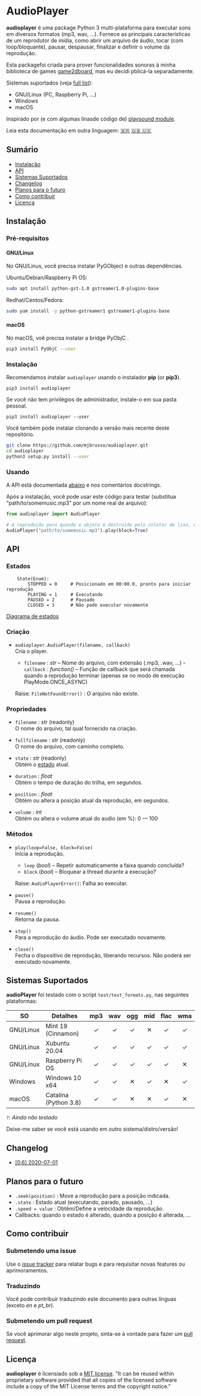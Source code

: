 # AudioPlayer
**audioplayer** é uma package Python 3 multi-plataforma para executar sons em diversos formatos (mp3, wav, ...). Fornece as principais características de um reprodutor de mídia, como abrir um arquivo de áudio, tocar (com loop/bloquante), pausar, despausar, finalizar e definir o volume da reprodução.

Esta packagefoi criada para prover funcionalidades sonoras à minha biblioteca de games [game2dboard](https://github.com/mjbrusso/game2dboard), mas eu decidi pblicá-la separadamente.

Sistemas suportados (veja [full list](#sistemas-suportados)):
- GNU/Linux (PC, Raspberry Pi, ...)
- Windows
- macOS

Inspirado por (e com algumas linasde código de) [playsound module](https://github.com/TaylorSMarks/playsound).

Leia esta documentação em outra linguagem: [🇧🇷](README-pt_BR.md) [🇬🇧 🇺🇸](README.md)

## Sumário
* [Instalação](#Instalação)
* [API](#API)
* [Sistemas Suportados](#sistemas-suportados)
* [Changelog](#changelog)
* [Planos para o futuro](#planos-para-o-futuro)
* [Como contribuir](#como-contribuir)
* [Licença](#licença)
  

## Instalação

### Pré-requisitos

#### GNU/Linux
No GNU/Linus, você precisa instalar PyGObject e outras dependências.

Ubuntu/Debian/Raspberry Pi OS:
```bash
sudo apt install python-gst-1.0 gstreamer1.0-plugins-base 
```     

Redhat/Centos/Fedora:
```bash
sudo yum install -y python-gstreamer1 gstreamer1-plugins-base
```

#### macOS

No macOS, voê precisa instalar a bridge PyObjC .

```bash
pip3 install PyObjC --user
```

### Instalação

Recomendamos instalar `audioplayer` usando o instalador **pip** (or **pip3**).

```
pip3 install audioplayer
```

Se você não tem privilégios de administrador, instale-o em sua pasta pessoal.

```
pip3 install audioplayer --user
```

Você também pode instalar clonando a versão mais recente deste repositório.

```bash
git clone https://github.com/mjbrusso/audioplayer.git 
cd audioplayer
python3 setup.py install --user
```

### Usando

A API está documentada [abaixo](#API) e nos comentários docstrings. 

Após a instalação, você pode usar este código para testar (substitua "path/to/somemusic.mp3" por um nome real de arquivo):

```python
from audioplayer import AudioPlayer

# A reprodução para quando o objeto é destruído pelo coletor de lixo, então guarde uma referência para reproduções não bloqueantes.
AudioPlayer("path/to/somemusic.mp3").play(block=True)

```

## API

### Estados

```python3
    State(Enum):
        STOPPED = 0     # Posicionado em 00:00.0, pronto para iniciar reprodução
        PLAYING = 1     # Executando
        PAUSED = 2      # Pausado
        CLOSED = 3      # Não pode executar novamente
```

[Diagrama de estados](https://raw.githubusercontent.com/mjbrusso/game2dboard/master/docs/state_diagram.png) 

### Criação

- `audioplayer.AudioPlayer(filename, callback)`<br>
  Cria o player.
    - `filename` : *str* – Nome do arquivo, com extensão  (.mp3, .wav, ...)
    -`callback` : *function()* – Função de callback que será chamada quando a reprodução terminar (apenas se no modo de execução PlayMode.ONCE_ASYNC)
  
  Raise: `FileNotFoundError()` :  O arquivo não existe.

### Propriedades

- `filename` : *str*  (readonly)<br> 
  O nome do arquivo, tal qual fornecido na criação.

- `fullfilename` : *str*  (readonly)<br> 
  O nome do arquivo, com caminho completo.

- `state` : *str*  (readonly)<br> 
  Obtém o [estado](#estados) atual.
  
- `duration` : *float* <br> 
  Obtém o tempo de duração do trilha, em segundos.

- `position` : *float* <br> 
  Obtém ou altera a posição atual da reprodução, em segundos.

- `volume` : *int* <br> 
  Obtém ou altera o volume atual do audio (em %): 0 — 100

### Métodos

- `play(loop=False, block=False)`<br>
  Inicia a reprodução.
    - `loop` (*bool*) – Repetir automaticamente a faixa quando concluída?
    - `block` (*bool*) – Bloquear a thread durante a execução?

  Raise: `AudioPlayerError()`: Falha ao executar.

- `pause()`<br>
  Pausa a reprodução.

- `resume()`<br>
  Retorna da pausa.
  
- `stop()`<br>
  Para a reprodução do áudio. Pode ser executado novamente.

- `close()`<br>
  Fecha o dispositivo de reprodução, liberando recursos. Não poderá ser executado novamente.


## Sistemas Suportados

**audioPlayer** foi testado com o script `test/test_formats.py`, nas seguintes plataformas:

| SO        | Detalhes               |  mp3  |  wav  |  ogg  |  mid  |  flac  |  wma  |
| --------- | ---------------------- | :---: | :---: | :---: | :---: | :---: | :---: |
| GNU/Linux | Mint 19 (Cinnamon)     |   ✓   |   ✓  |   ✓   |   ✕   |   ✓   |   ✓   |
| GNU/Linux | Xubuntu 20.04          |   ✓   |   ✓  |   ✓   |   ✓   |   ✓   |   ✓   |
| GNU/Linux | Raspberry Pi OS        |   ✓   |   ✓  |   ✓   |   ✓   |   ✓   |   ✕   |
| Windows   | Windows 10 x64         |   ✓   |   ✓  |   ✕   |   ✓   |   ✕   |   ✓   |
| macOS     | Catalina (Python 3.8)  |   ✓   |   ✓  |   ✕   |   ✕   |   ✓   |   ✕   |

`?`: *Ainda não testado*

Deixe-me saber se você está usando em outro sistema/distro/versão!

## Changelog

- [[0.6] 2020-07-01](CHANGELOG.md#06---2020-07-01)
  
  
## Planos para o futuro 
- `.seek(position)` : Move a reprodução para a posição indicada.
- `.state` :  Estado atual (executando, parado, pausado, ...)
- `.speed = value` : Obtêm/Define a velocidade da reprodução.
- Callbacks: quando o estado é alterado, quando a posição é alterada, ...

## Como contribuir

### Submetendo uma issue

Use o [issue tracker](https://github.com/mjbrusso/audioplayer/issues) para relatar bugs e para requisitar novas features ou aprimoramentos.


### Traduzindo

Você pode contribuir traduzindo este documento para outras línguas (exceto *en* e *pt_br*).

### Submetendo um pull request

Se você aprimorar algo neste projeto, sinta-se à vontade para fazer um [pull request](https://github.com/mjbrusso/audioplayer/pulls).


## Licença

**audioplayer** é licensiado sob a [MIT license](https://github.com/mjbrusso/audioplayer/blob/master/LICENSE). 
"It can be reused within proprietary software provided that all copies of the licensed software include a copy of the MIT License terms and the copyright notice."

